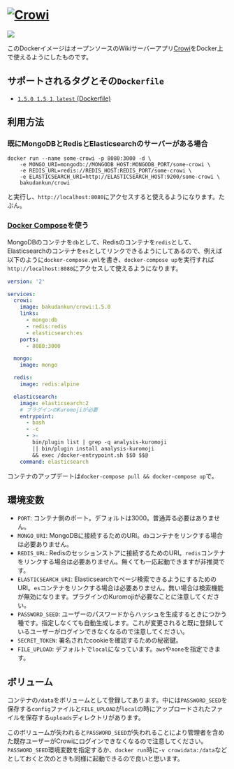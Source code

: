 # [![Crowi](https://camo.githubusercontent.com/25aba13a62a44530175dc8eebb1567d829a3cbb0/687474703a2f2f7265732e636c6f7564696e6172792e636f6d2f6872736379777634702f696d6167652f75706c6f61642f635f6c696d69742c665f6175746f2c685f3930302c715f38302c775f313230302f76312f3139393637332f68747470735f7777775f66696c657069636b65725f696f5f6170695f66696c655f567059455033325a5179435a383575365843586f5f7a736b7072612e706e67)](http://site.crowi.wiki)

[![](https://images.microbadger.com/badges/image/bakudankun/crowi.svg)](http://microbadger.com/images/bakudankun/crowi)

このDockerイメージはオープンソースのWikiサーバーアプリ[Crowi](http://site.crowi.wiki)をDocker上で使えるようにしたものです。


## サポートされるタグとその`Dockerfile`

- [`1.5.0`, `1.5`, `1`, `latest` (Dockerfile)](https://github.com/Bakudankun/docker-crowi/blob/master/Dockerfile)


## 利用方法

### 既にMongoDBとRedisとElasticsearchのサーバーがある場合

```
docker run --name some-crowi -p 8080:3000 -d \
	-e MONGO_URI=mongodb://MONGODB_HOST:MONGODB_PORT/some-crowi \
	-e REDIS_URL=redis://REDIS_HOST:REDIS_PORT/some-crowi \
	-e ELASTICSEARCH_URI=http://ELASTICSEARCH_HOST:9200/some-crowi \
	bakudankun/crowi
```

と実行し、`http://localhost:8080`にアクセスすると使えるようになります。たぶん。


### [Docker Compose](https://docs.docker.com/compose/)を使う

MongoDBのコンテナを`db`として、Redisのコンテナを`redis`として、Elasticsearchのコンテナを`es`としてリンクできるようにしてあるので、例えば以下のように`docker-compose.yml`を書き、`docker-compose up`を実行すれば`http://localhost:8080`にアクセスして使えるようになります。

```yaml
version: '2'

services:
  crowi:
    image: bakudankun/crowi:1.5.0
    links:
      - mongo:db
      - redis:redis
      - elasticsearch:es
    ports:
      - 8080:3000

  mongo:
    image: mongo

  redis:
    image: redis:alpine

  elasticsearch:
    image: elasticsearch:2
	# プラグインのKuromojiが必要
    entrypoint:
      - bash
      - -c
      - >-
        bin/plugin list | grep -q analysis-kuromoji
        || bin/plugin install analysis-kuromoji
        && exec /docker-entrypoint.sh $$0 $$@
    command: elasticsearch
```

コンテナのアップデートは`docker-compose pull && docker-compose up`で。


## 環境変数

- `PORT`: コンテナ側のポート。デフォルトは3000。普通弄る必要はありません。
- `MONGO_URI`: MongoDBに接続するためのURI。`db`コンテナをリンクする場合は必要ありません。
- `REDIS_URL`: Redisのセッションストアに接続するためのURI。`redis`コンテナをリンクする場合は必要ありません。無くても一応起動できますが非推奨です。
- `ELASTICSEARCH_URI`: Elasticsearchでページ検索できるようにするためのURI。`es`コンテナをリンクする場合は必要ありません。無い場合は検索機能が無効になります。プラグインのKuromojiが必要なことに注意してください。
- `PASSWORD_SEED`: ユーザーのパスワードからハッシュを生成するときにつかう種です。指定しなくても自動生成します。これが変更されると既に登録しているユーザーがログインできなくなるので注意してください。
- `SECRET_TOKEN`: 署名されたcookieを確認するための秘密鍵。
- `FILE_UPLOAD`: デフォルトで`local`になっています。`aws`や`none`を指定できます。


## ボリューム

コンテナの`/data`をボリュームとして登録してあります。中には`PASSWORD_SEED`を保存する`config`ファイルと`FILE_UPLOAD`が`local`の時にアップロードされたファイルを保存する`uploads`ディレクトリがあります。

このボリュームが失われると`PASSWORD_SEED`が失われることにより管理者を含めた既存ユーザーがCrowiにログインできなくなるので注意してください。
`PASSWORD_SEED`環境変数を指定するか、`docker run`時に`-v crowidata:/data`などとしておくと次のときも同様に起動できるので良いと思います。
